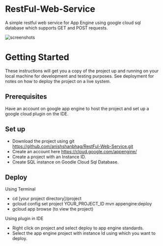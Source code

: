 # RestFul-Web-Service
A simple restful web service for App Engine using google cloud sql database which supports GET and POST requests.

![screenshots](https://user-images.githubusercontent.com/28942363/39026201-56944b00-4469-11e8-8cf1-06806b875725.png)

# Getting Started
These instructions will get you a copy of the project up and running on your local machine for development and testing purposes. See deployment for notes on how to deploy the project on a live system.
 
 ## Prerequisites
  Have an account on google app engine to host the project and set up a google cloud plugin on the IDE.
  
 ## Set up
 - Download the project using git https://github.com/anishshanbhag/RestFul-Web-Service.git
 - Create an account here https://cloud.google.com/appengine/
 - Create a project with an Instance ID.
 - Create SQL instance on Goodle Cloud Sql Database.
 
 ## Deploy
 Using Terminal
 - cd [your project directory]/project
 - gcloud config set project YOUR_PROJECT_ID
   mvn appengine:deploy
 - gcloud app browse (to view the project)
 
 Using plugin in IDE
 - Right click on project and select deploy to app engine standards.
 - Select the app engine project with instance Id using which you want to deploy.
 
 
 
  
